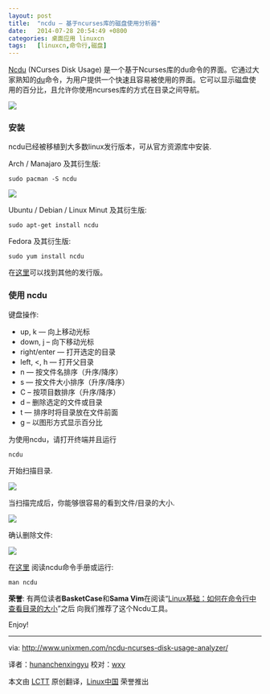 ```yaml
---
layout: post
title:	"ncdu – 基于ncurses库的磁盘使用分析器"
date:	2014-07-28 20:54:49 +0800 
categories:	桌面应用 linuxcn 
tags:	[linuxcn,命令行,磁盘]
---
```



[Ncdu](http://dev.yorhel.nl/ncdu) (NCurses Disk Usage) 是一个基于Ncurses库的du命令的界面。它通过大家熟知的[du](http://www.unixmen.com/linux-basics-find-size-directory-commands/)命令，为用户提供一个快速且容易被使用的界面。它可以显示磁盘使用的百分比，且允许你使用ncurses库的方式在目录之间导航。


![](/Asserts/Images//attachment/album/201407/28/205450x700yxvyveqijslx.png)


### 安装


ncdu已经被移植到大多数linux发行版本，可从官方资源库中安装.


Arch / Manajaro 及其衍生版:



```
sudo pacman -S ncdu

```

![](/Asserts/Images//attachment/album/201407/28/205452rwwwoz0oeopp7jbm.png)


Ubuntu / Debian / Linux Minut 及其衍生版:



```
sudo apt-get install ncdu

```

Fedora 及其衍生版:



```
sudo yum install ncdu

```

在[这里](http://dev.yorhel.nl/ncdu)可以找到其他的发行版。


### 使用 ncdu


键盘操作:


* up, k — 向上移动光标
* down, j – 向下移动光标
* right/enter — 打开选定的目录
* left, <, h — 打开父目录
* n — 按文件名排序（升序/降序）
* s — 按文件大小排序（升序/降序）
* C – 按项目数排序（升序/降序）
* d – 删除选定的文件或目录
* t — 排序时将目录放在文件前面
* g – 以图形方式显示百分比


为使用ncdu，请打开终端并且运行



```
ncdu

```

开始扫描目录.


![](/Asserts/Images//attachment/album/201407/28/205453et20t329rklkqxkc.png)


当扫描完成后，你能够很容易的看到文件/目录的大小.


![](/Asserts/Images//attachment/album/201407/28/205455fwwmbzdhmhsb77xm.png)


确认删除文件:


![](/Asserts/Images//attachment/album/201407/28/205456jdfupuoz458w1dz5.png)


在[这里](http://dev.yorhel.nl/ncdu/man) 阅读ncdu命令手册或运行:



```
man ncdu

```

**荣誉**: 有两位读者**BasketCase**和**Sama Vim**在阅读“[Linux基础：如何在命令行中查看目录的大小](http://linux.cn/article-3473-1.html)”之后 向我们推荐了这个Ncdu工具。


Enjoy!




---


via: <http://www.unixmen.com/ncdu-ncurses-disk-usage-analyzer/>


译者：[hunanchenxingyu](https://github.com/hunanchenxingyu) 校对：[wxy](https://github.com/wxy)


本文由 [LCTT](https://github.com/LCTT/TranslateProject) 原创翻译，[Linux中国](http://linux.cn/) 荣誉推出

